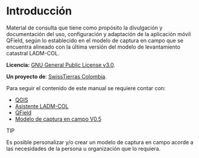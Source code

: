 # Introducción

Material de consulta que tiene como propósito la divulgación y documentación del uso, configuración y adaptación de la aplicación móvil QField, según lo establecido en el modelo de captura en campo que se encuentra alineado con la última versión del modelo de levantamiento catastral LADM-COL.

**Licencia:** [GNU General Public License v3.0](https://github.com/SwissTierrasColombia/QField-LADM-COL-docs/blob/main/LICENSE).

**Un proyecto de**: [SwissTierras Colombia](https://www.swisstierrascolombia.com/).

Para seguir el contenido de este manual se requiere contar con:

* [QGIS](https://qgis.org/es/site/)
* [Asistente LADM-COL](https://github.com/SwissTierrasColombia/Asistente-LADM-COL)
* [QField](https://qfield.org/)
* [Modelo de captura en campo V0.5](https://github.com/SwissTierrasColombia/Modelo_Captura_en_Campo-IGAC)

<div class="seealso">
<p class="admonition-title">TIP</p>
<p>Es posible personalizar y/o crear un modelo de captura en campo acorde a las necesidades de la persona u organización que lo requiera.</p>
</div>